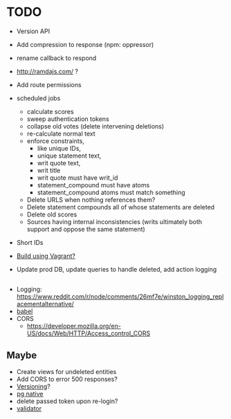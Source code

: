 # TODO

* Version API
* Add compression to response (npm: oppressor)

* rename callback to respond
* http://ramdajs.com/ ? 
* Add route permissions

* scheduled jobs
  * calculate scores
  * sweep authentication tokens
  * collapse old votes (delete intervening deletions)
  * re-calculate normal text
  * enforce constraints, 
    * like unique IDs, 
    * unique statement text, 
    * writ quote text, 
    * writ title
    * writ quote must have writ_id
    * statement_compound must have atoms
    * statement_compound atoms must match something
  * Delete URLS when nothing references them?
  * Delete statement compounds all of whose statements are deleted
  * Delete old scores
  * Sources having internal inconsistencies (writs ultimately both support and oppose the same statement)
* Short IDs
* [Build using Vagrant?](https://stackoverflow.com/a/30440198/39396)

* Update prod DB, update queries to handle deleted, add action logging
##
* Logging: https://www.reddit.com/r/node/comments/26mf7e/winston_logging_replacementalternative/
* [babel](https://github.com/babel/example-node-server#getting-ready-for-production-use)
* CORS
  * https://developer.mozilla.org/en-US/docs/Web/HTTP/Access_control_CORS
## Maybe
* Create views for undeleted entities
* Add CORS to error 500 responses?
* [Versioning](https://docs.aws.amazon.com/lambda/latest/dg/versioning-aliases.html)?
* [pg native](https://github.com/brianc/node-postgres#native-bindings)
* delete passed token upon re-login?
* [validator](https://www.npmjs.com/package/validator)